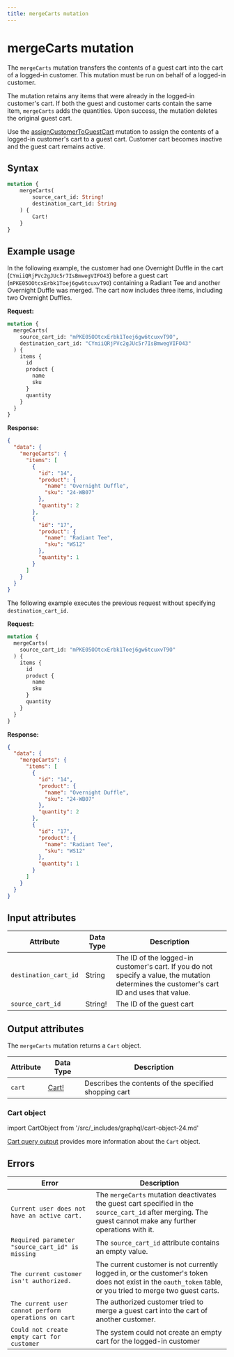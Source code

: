 ```yaml
---
title: mergeCarts mutation
---
```


# mergeCarts mutation

The `mergeCarts` mutation transfers the contents of a guest cart into the cart of a logged-in customer. This mutation must be run on behalf of a logged-in customer.

The mutation retains any items that were already in the logged-in customer's cart. If both the guest and customer carts contain the same item, `mergeCarts` adds the quantities. Upon success, the mutation deletes the original guest cart.

<InlineAlert variant="info" slots="text" />

Use the [assignCustomerToGuestCart](assign-customer-to-guest-cart.md) mutation to assign the contents of a logged-in customer's cart to a guest cart.
Customer cart becomes inactive and the guest cart remains active.

## Syntax

```graphql
mutation {
    mergeCarts(
        source_cart_id: String!
        destination_cart_id: String
    ) {
        Cart!
    }
}
```

## Example usage

In the following example, the customer had one Overnight Duffle in the cart (`CYmiiQRjPVc2gJUc5r7IsBmwegVIFO43`) before a guest cart (`mPKE05OOtcxErbk1Toej6gw6tcuxvT9O`) containing a Radiant Tee and another Overnight Duffle was merged. The cart now includes three items, including two Overnight Duffles.

**Request:**

```graphql
mutation {
  mergeCarts(
    source_cart_id: "mPKE05OOtcxErbk1Toej6gw6tcuxvT9O",
    destination_cart_id: "CYmiiQRjPVc2gJUc5r7IsBmwegVIFO43"
  ) {
    items {
      id
      product {
        name
        sku
      }
      quantity
    }
  }
}
```

**Response:**

```json
{
  "data": {
    "mergeCarts": {
      "items": [
        {
          "id": "14",
          "product": {
            "name": "Overnight Duffle",
            "sku": "24-WB07"
          },
          "quantity": 2
        },
        {
          "id": "17",
          "product": {
            "name": "Radiant Tee",
            "sku": "WS12"
          },
          "quantity": 1
        }
      ]
    }
  }
}
```

The following example executes the previous request without specifying `destination_cart_id`.

**Request:**

```graphql
mutation {
  mergeCarts(
    source_cart_id: "mPKE05OOtcxErbk1Toej6gw6tcuxvT9O"
  ) {
    items {
      id
      product {
        name
        sku
      }
      quantity
    }
  }
}
```

**Response:**

```json
{
  "data": {
    "mergeCarts": {
      "items": [
        {
          "id": "14",
          "product": {
            "name": "Overnight Duffle",
            "sku": "24-WB07"
          },
          "quantity": 2
        },
        {
          "id": "17",
          "product": {
            "name": "Radiant Tee",
            "sku": "WS12"
          },
          "quantity": 1
        }
      ]
    }
  }
}
```

## Input attributes

Attribute |  Data Type | Description
--- | --- | ---
`destination_cart_id` | String | The ID of the logged-in customer's cart. If you do not specify a value, the mutation determines the customer's cart ID and uses that value.
`source_cart_id` | String! | The ID of the guest cart

## Output attributes

The `mergeCarts` mutation returns a `Cart` object.

Attribute |  Data Type | Description
--- | --- | ---
`cart` |[Cart!](#cart-object) | Describes the contents of the specified shopping cart

### Cart object

import CartObject from '/src/_includes/graphql/cart-object-24.md'

<CartObject />

[Cart query output](../../cart/queries/cart.md#output-attributes) provides more information about the `Cart` object.

## Errors

Error | Description
--- | ---
`Current user does not have an active cart.` | The `mergeCarts` mutation deactivates the guest cart specified in the `source_cart_id` after merging. The guest cannot make any further operations with it.
`Required parameter "source_cart_id" is missing` | The `source_cart_id` attribute contains an empty value.
`The current customer isn't authorized.` | The current customer is not currently logged in, or the customer's token does not exist in the `oauth_token` table, or you tried to merge two guest carts.
`The current user cannot perform operations on cart` | The authorized customer tried to merge a guest cart into the cart of another customer.
`Could not create empty cart for customer` | The system could not create an empty cart for the logged-in customer
